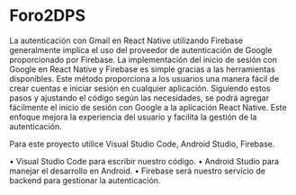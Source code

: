# Foro2DPS


La autenticación con Gmail en React Native utilizando Firebase generalmente implica el uso del proveedor de autenticación de Google proporcionado por Firebase.
La implementación del inicio de sesión con Google en React Native y Firebase es simple gracias a las herramientas disponibles. Este método proporciona a los usuarios una manera fácil de crear cuentas e iniciar sesión en cualquier aplicación.
Siguiendo estos pasos y ajustando el código según las necesidades, se podrá agregar fácilmente el inicio de sesión con Google a la aplicación React Native. Este enfoque mejora la experiencia del usuario y facilita la gestión de la autenticación.

Para este proyecto utilice Visual Studio Code, Android Studio, Firebase.

•	Visual Studio Code para escribir nuestro código.
•	Android Studio para manejar el desarrollo en Android.
•	Firebase será nuestro servicio de backend para gestionar la autenticación.
